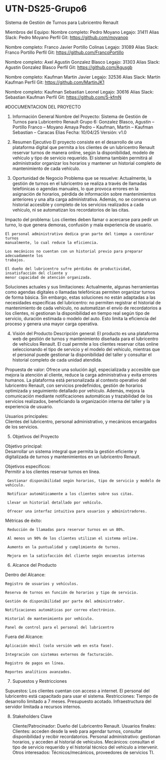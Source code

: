 # UTN-DS25-Grupo6
Sistema de Gestión de Turnos para Lubricentro Renault

Miembros del Equipo:
Nombre completo: Pedro Moyano
Legajo: 31411
Alias Slack: Pedro Moyano
Perfil Git: https://github.com/moyanop

Nombre completo: Franco Javier Portillo Colinas
Legajo: 31089
Alias Slack: Franco Portillo
Perfil Git: https://github.com/FrancoPortillo

Nombre completo: Axel Agustin Gonzalez Blasco
Legajo: 31303
Alias Slack: Agustin Gonzalez Blasco
Perfil Git: https://github.com/Agusgb

Nombre completo: Kaufman Martin Javier
Legajo: 32536
Alias Slack: Martín Kaufman
Perfil Git: https://github.com/MartinJK1

Nombre completo: Kaufman Sebastian Leonel
Legajo: 30616
Alias Slack: Sebastian Kaufman
Perfil Git: https://github.com/S-kfmN

#DOCUMENTACION DEL PROYECTO
1. Información General 
    Nombre del Proyecto: Sistema de Gestión de Turnos para Lubricentro Renault 
    Grupo 6: Gonzalez Blasco, Agustin – Portillo Franco – Moyano Amaya Pedro – 
    Kaufman, Martin – Kaufman Sebastian – Caracas Elias 
    Fecha: 10/04/25 
    Versión: v1.0 

2. Resumen Ejecutivo 
    El proyecto consiste en el desarrollo de una plataforma digital que permita a los clientes 
    de un lubricentro Renault reservar turnos de manera online, según la disponibilidad, 
    modelo de vehículo y tipo de servicio requerido. El sistema también permitirá al 
    administrador organizar los horarios y mantener un historial completo de mantenimiento 
    de cada vehículo.

3. Oportunidad de Negocio 
Problema que se resuelve: 
    Actualmente, la gestión de turnos en el lubricentro se realiza a través de llamadas 
    telefónicas o agendas manuales, lo que provoca errores en la asignación de horarios, 
    pérdida de información sobre mantenimientos anteriores y una alta carga administrativa. 
    Además, no se conserva un historial accesible y completo de los servicios realizados a 
    cada vehículo, ni se automatizan los recordatorios de las citas. 

Impacto del problema: 
    Los clientes deben llamar o acercarse para pedir un turno, lo que genera demoras, 
    confusión y mala experiencia de usuario. 

    El personal administrativo dedica gran parte del tiempo a coordinar turnos 
    manualmente, lo cual reduce la eficiencia. 

    Los mecánicos no cuentan con un historial previo para preparar adecuadamente los 
    trabajos. 

    El dueño del lubricentro sufre pérdidas de productividad, insatisfacción del cliente y 
    menor capacidad de atención organizada.

Soluciones actuales y sus limitaciones: 
    Actualmente, algunas herramientas como agendas digitales o llamadas telefónicas 
    permiten organizar turnos de forma básica. Sin embargo, estas soluciones no están 
    adaptadas a las necesidades específicas del lubricentro: no permiten registrar el 
    historial de mantenimiento de cada vehículo, no automatizan el envío de recordatorios a 
    los clientes, ni gestionan la disponibilidad en tiempo real según tipo de servicio, duración 
    estimada o modelo del auto. Esto limita la eficiencia del proceso y genera una mayor 
    carga operativa. 
 
4. Visión del Producto 
Descripción general: 
    El producto es una plataforma web de gestión de turnos y mantenimiento diseñada para 
    el lubricentro de vehículos Renault. El cual permite a los clientes reservar citas online 
    seleccionando el tipo de servicio y el modelo del vehículo, mientras que el personal 
    puede gestionar la disponibilidad del taller y consultar el historial completo de cada 
    unidad atendida. 

Propuesta de valor: 
    Ofrece una solución ágil, especializada y accesible que mejora la atención al cliente, 
    reduce la carga administrativa y evita errores humanos. La plataforma está 
    personalizada al contexto operativo del lubricentro Renault, con servicios predefinidos, 
    gestión de horarios optimizada y seguimiento detallado por vehículo. Además, mejora la 
    comunicación mediante notificaciones automáticas y trazabilidad de los servicios 
    realizados, beneficiando la organización interna del taller y la experiencia de usuario. 

Usuarios principales:  
    Clientes del lubricentro, personal administrativo, y mecánicos encargados de los servicios.

5. Objetivos del Proyecto 
 
Objetivo principal:  
	Desarrollar un sistema integral que permita la gestión eficiente y digitalizada de turnos y 
	mantenimientos en un lubricentro Renault. 

Objetivos específicos: 	
	 Permitir a los clientes reservar turnos en línea. 
	
	 Gestionar disponibilidad según horarios, tipo de servicio y modelo de vehículo. 
	
	 Notificar automáticamente a los clientes sobre sus citas. 
	
	 Llevar un historial detallado por vehículo. 
	
	 Ofrecer una interfaz intuitiva para usuarios y administradores. 

Métricas de éxito: 
	
	 Reducción de llamadas para reservar turnos en un 80%. 
	
	 Al menos un 90% de los clientes utilizan el sistema online. 
	
	 Aumento en la puntualidad y cumplimiento de turnos. 
	
	 Mejora en la satisfacción del cliente según encuestas internas


6. Alcance del Producto 
 
Dentro del Alcance:
 
	Registro de usuarios y vehículos. 
 
	Reserva de turnos en función de horarios y tipo de servicio. 
 
	Gestión de disponibilidad por parte del administrador. 
 
	Notificaciones automáticas por correo electrónico. 
 	
	Historial de mantenimiento por vehículo. 
	
	Panel de control para el personal del lubricentro

Fuera del Alcance: 

	Aplicación móvil (solo versión web en esta fase). 

	Integración con sistemas externos de facturación. 
	
	Registro de pagos en línea. 
	
	Reportes analíticos avanzados.

7. Supuestos y Restricciones 
 
Supuestos: 
	Los clientes cuentan con acceso a internet. 
	El personal del lubricentro está capacitado para usar el sistema. 
Restricciones: 
	Tiempo de desarrollo limitado a 7 meses. 
	Presupuesto acotado. 
	Infraestructura del servidor limitada a recursos internos. 

8. Stakeholders Clave 
 
	Cliente/Patrocinador: Dueño del Lubricentro Renault. 
	Usuarios finales:  
	Clientes: acceden desde la web para agendar turnos, consultar disponibilidad y recibir recordatorios. 
	Personal administrativo: gestionan horarios, y acceden al historial de vehículos. 
	Mecánicos: consultan el tipo de servicio requerido y el historial técnico del vehículo a intervenir. 
	Otros interesados: Técnicos/mecánicos, proveedores de servicios TI.
